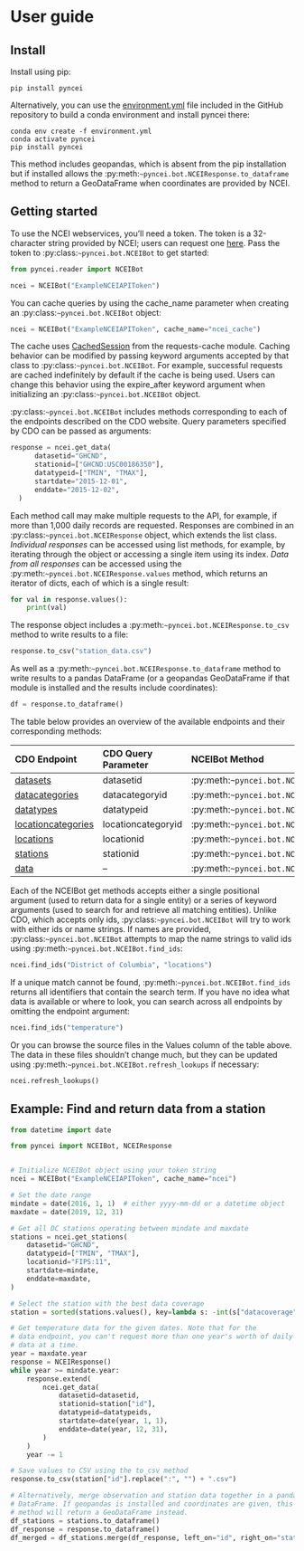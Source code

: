 User guide
==========

Install
-------

Install using pip:

    pip install pyncei

Alternatively, you can use the
[environment.yml](https://github.com/adamancer/pyncei/blob/master/environment.yml)
file included in the GitHub repository to build a conda environment and
install pyncei there:

    conda env create -f environment.yml
    conda activate pyncei
    pip install pyncei

This method includes geopandas, which is absent from the pip
installation but if installed allows the
:py:meth:`~pyncei.bot.NCEIResponse.to_dataframe` method to return a
GeoDataFrame when coordinates are provided by NCEI.

Getting started
---------------

To use the NCEI webservices, you’ll need a token. The token is a
32-character string provided by NCEI; users can request one
[here](https://www.ncdc.noaa.gov/cdo-web/token). Pass the token to
:py:class:`~pyncei.bot.NCEIBot` to get started:

``` python
from pyncei.reader import NCEIBot

ncei = NCEIBot("ExampleNCEIAPIToken")
```

You can cache queries by using the cache_name parameter when creating an
:py:class:`~pyncei.bot.NCEIBot` object:

``` python
ncei = NCEIBot("ExampleNCEIAPIToken", cache_name="ncei_cache")
```

The cache uses
[CachedSession](https://requests-cache.readthedocs.io/en/stable/session.html#requests_cache.session.CachedSession)
from the requests-cache module. Caching behavior can be modified by
passing keyword arguments accepted by that class to
:py:class:`~pyncei.bot.NCEIBot`. For example, successful requests are
cached indefinitely by default if the cache is being used. Users can
change this behavior using the expire_after keyword argument when
initializing an :py:class:`~pyncei.bot.NCEIBot` object.

:py:class:`~pyncei.bot.NCEIBot` includes methods corresponding to each
of the endpoints described on the CDO website. Query parameters
specified by CDO can be passed as arguments:

``` python
response = ncei.get_data(
      datasetid="GHCND",
      stationid=["GHCND:USC00186350"],
      datatypeid=["TMIN", "TMAX"],
      startdate="2015-12-01",
      enddate="2015-12-02",
  )
```

Each method call may make multiple requests to the API, for example, if
more than 1,000 daily records are requested. Responses are combined in
an :py:class:`~pyncei.bot.NCEIResponse` object, which extends the list
class. *Individual responses* can be accessed using list methods, for
example, by iterating through the object or accessing a single item
using its index. *Data from all responses* can be accessed using the
:py:meth:`~pyncei.bot.NCEIResponse.values` method, which returns an
iterator of dicts, each of which is a single result:

``` python
for val in response.values():
    print(val)
```

The response object includes a
:py:meth:`~pyncei.bot.NCEIResponse.to_csv` method to write results to a
file:

``` python
response.to_csv("station_data.csv")
```

As well as a :py:meth:`~pyncei.bot.NCEIResponse.to_dataframe` method to
write results to a pandas DataFrame (or a geopandas GeoDataFrame if that
module is installed and the results include coordinates):

``` python
df = response.to_dataframe()
```

The table below provides an overview of the available endpoints and
their corresponding methods:

| CDO Endpoint                                                                             | CDO Query Parameter | NCEIBot Method                                         | Values                                                                                                        |
|:-----------------------------------------------------------------------------------------|:--------------------|:-------------------------------------------------------|:--------------------------------------------------------------------------------------------------------------|
| [datasets](http://www.ncdc.noaa.gov/cdo-web/webservices/v2#datasets)                     | datasetid           | :py:meth:`~pyncei.bot.NCEIBot.get_datasets`            | [datasets.csv](https://github.com/adamancer/pyncei/tree/master/pyncei/files/datasets.csv)                     |
| [datacategories](http://www.ncdc.noaa.gov/cdo-web/webservices/v2#dataCategories)         | datacategoryid      | :py:meth:`~pyncei.bot.NCEIBot.get_data_categories`     | [datatypes.csv](https://github.com/adamancer/pyncei/tree/master/pyncei/files/datatypes.csv)                   |
| [datatypes](http://www.ncdc.noaa.gov/cdo-web/webservices/v2#dataTypes)                   | datatypeid          | :py:meth:`~pyncei.bot.NCEIBot.get_data_types`          | [datacategories.csv](https://github.com/adamancer/pyncei/tree/master/pyncei/files/datacategories.csv)         |
| [locationcategories](http://www.ncdc.noaa.gov/cdo-web/webservices/v2#locationCategories) | locationcategoryid  | :py:meth:`~pyncei.bot.NCEIBot.get_location_categories` | [locationcategories.csv](https://github.com/adamancer/pyncei/tree/master/pyncei/files/locationcategories.csv) |
| [locations](http://www.ncdc.noaa.gov/cdo-web/webservices/v2#locations)                   | locationid          | :py:meth:`~pyncei.bot.NCEIBot.get_locations`           | [locations.csv](https://github.com/adamancer/pyncei/tree/master/pyncei/files/locations.csv)                   |
| [stations](http://www.ncdc.noaa.gov/cdo-web/webservices/v2#stations)                     | stationid           | :py:meth:`~pyncei.bot.NCEIBot.get_stations`            | –                                                                                                             |
| [data](http://www.ncdc.noaa.gov/cdo-web/webservices/v2#data)                             | –                   | :py:meth:`~pyncei.bot.NCEIBot.get_data`                | –                                                                                                             |

Each of the NCEIBot get methods accepts either a single positional
argument (used to return data for a single entity) or a series of
keyword arguments (used to search for and retrieve all matching
entities). Unlike CDO, which accepts only ids,
:py:class:`~pyncei.bot.NCEIBot` will try to work with either ids or name
strings. If names are provided, :py:class:`~pyncei.bot.NCEIBot` attempts
to map the name strings to valid ids using
:py:meth:`~pyncei.bot.NCEIBot.find_ids`:

``` python
ncei.find_ids("District of Columbia", "locations")
```

If a unique match cannot be found,
:py:meth:`~pyncei.bot.NCEIBot.find_ids` returns all identifiers that
contain the search term. If you have no idea what data is available or
where to look, you can search across all endpoints by omitting the
endpoint argument:

``` python
ncei.find_ids("temperature")
```

Or you can browse the source files in the Values column of the table
above. The data in these files shouldn’t change much, but they can be
updated using :py:meth:`~pyncei.bot.NCEIBot.refresh_lookups` if
necessary:

``` python
ncei.refresh_lookups()
```

Example: Find and return data from a station
--------------------------------------------

``` python
from datetime import date

from pyncei import NCEIBot, NCEIResponse


# Initialize NCEIBot object using your token string
ncei = NCEIBot("ExampleNCEIAPIToken", cache_name="ncei")

# Set the date range
mindate = date(2016, 1, 1)  # either yyyy-mm-dd or a datetime object
maxdate = date(2019, 12, 31)

# Get all DC stations operating between mindate and maxdate
stations = ncei.get_stations(
    datasetid="GHCND",
    datatypeid=["TMIN", "TMAX"],
    locationid="FIPS:11",
    startdate=mindate,
    enddate=maxdate,
)

# Select the station with the best data coverage
station = sorted(stations.values(), key=lambda s: -int(s["datacoverage"]))[0]

# Get temperature data for the given dates. Note that for the
# data endpoint, you can't request more than one year's worth of daily
# data at a time.
year = maxdate.year
response = NCEIResponse()
while year >= mindate.year:
    response.extend(
        ncei.get_data(
            datasetid=datasetid,
            stationid=station["id"],
            datatypeid=datatypeids,
            startdate=date(year, 1, 1),
            enddate=date(year, 12, 31),
        )
    )
    year -= 1

# Save values to CSV using the to_csv method
response.to_csv(station["id"].replace(":", "") + ".csv")

# Alternatively, merge observation and station data together in a pandas
# DataFrame. If geopandas is installed and coordinates are given, this
# method will return a GeoDataFrame instead.
df_stations = stations.to_dataframe()
df_response = response.to_dataframe()
df_merged = df_stations.merge(df_response, left_on="id", right_on="station")
```
